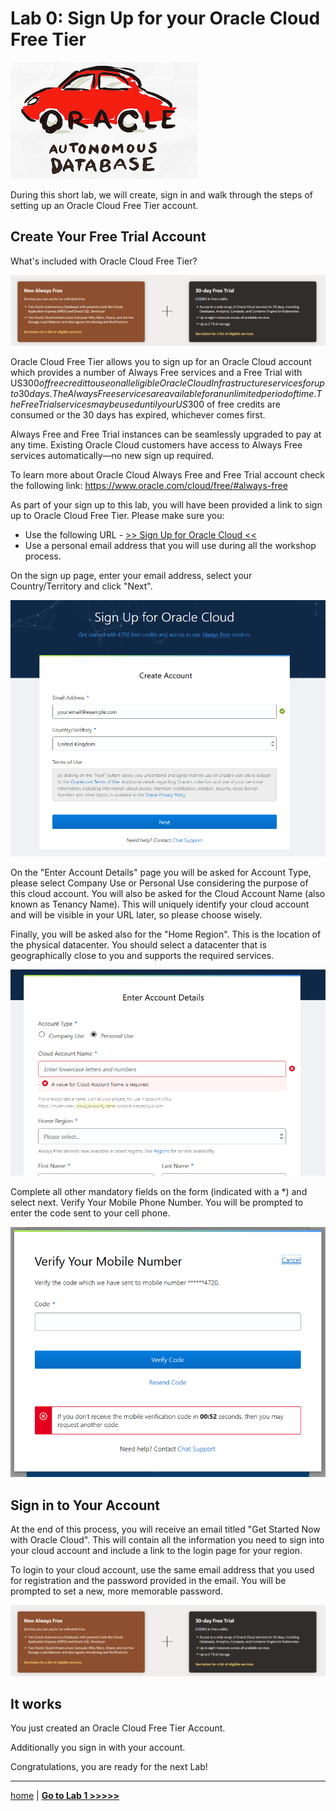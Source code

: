# Lab 0: Sign Up for your Oracle Cloud Free Tier

![SignUp](../images/autonomous.png)


During this short lab, we will create, sign in and walk through the steps of setting up an Oracle Cloud Free Tier account.

## Create Your Free Trial Account

What's included with Oracle Cloud Free Tier?

![Autonomous](./images/oracle_cloud_free_tier.png)

Oracle Cloud Free Tier allows you to sign up for an Oracle Cloud account which provides a number of Always Free services and a Free Trial with US$300 of free credit to use on all eligible Oracle Cloud Infrastructure services for up to 30 days. The Always Free services are available for an unlimited period of time. The Free Trial services may be used until your US$300 of free credits are consumed or the 30 days has expired, whichever comes first.

Always Free and Free Trial instances can be seamlessly upgraded to pay at any time. Existing Oracle Cloud customers have access to Always Free services automatically—no new sign up required.

To learn more about Oracle Cloud Always Free and Free Trial account check the following link:
https://www.oracle.com/cloud/free/#always-free


As part of your sign up to this lab, you will have been provided a link to sign up to Oracle Cloud Free Tier. Please make sure you:

- Use the following URL - [>> Sign Up for Oracle Cloud <<](http://bit.ly/34TzwGf)
- Use a personal email address that you will use during all the workshop process.

On the sign up page, enter your email address, select your Country/Territory and click "Next".

![Autonomous](./images/oracle_cloud_free_tier1.png)


On the "Enter Account Details" page you will be asked for Account Type, please select Company Use or Personal Use considering the purpose of this cloud account.
You will also be asked for the Cloud Account Name (also known as Tenancy Name). This will uniquely identify your cloud account and will be visible in your URL later, so please choose wisely.

Finally, you will be asked also for the "Home Region". This is the location of the physical datacenter. You should select a datacenter that is geographically close to you and supports the required services.

![Autonomous](./images/oracle_cloud_free_tier2.png)

Complete all other mandatory fields on the form (indicated with a *) and select next. Verify Your Mobile Phone Number.
You will be prompted to enter the code sent to your cell phone.

![Autonomous](./images/oracle_cloud_free_tier3.png)

## Sign in to Your Account

At the end of this process, you will receive an email titled "Get Started Now with Oracle Cloud". This will contain all the information you need to sign into your cloud account and include a link to the login page for your region.

To login to your cloud account, use the same email address that you used for registration and the password provided in the email. You will be prompted to set a new, more memorable password.

![Autonomous](./images/oracle_cloud_free_tier.png)


## It works

You just created an Oracle Cloud Free Tier Account.

Additionally you sign in with your account.

Congratulations, you are ready for the next Lab!

---

[home](../README.md) | [**Go to Lab 1 >>>>>**](../lab1/README.md)